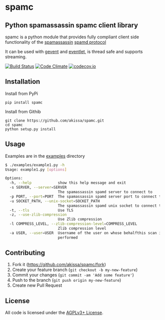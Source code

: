 # spamc


## Python spamassassin spamc client library

spamc is a python module that provides fully compliant client side functionality of the
[spamassassin](https://spamassassin.apache.org)
[spamd protocol](https://github.com/apache/spamassassin/blob/trunk/spamd/PROTOCOL)

It can be used with [gevent](http://www.gevent.org) and [eventlet](http://www.eventlet.net),
is thread safe and supports streaming.

[![Build Status](https://travis-ci.org/akissa/spamc.svg)](https://travis-ci.org/akissa/spamc)
[![Code Climate](https://codeclimate.com/github/akissa/spamc/badges/gpa.svg)](https://codeclimate.com/github/akissa/spamc)
[![codecov.io](https://codecov.io/github/akissa/spamc/coverage.svg?branch=master)](https://codecov.io/github/akissa/spamc?branch=master)


## Installation

Install from PyPi

    pip install spamc

Install from Githib

    git clone https://github.com/akissa/spamc.git
    cd spamc
    python setup.py install

## Usage

Examples are in the [examples](https://github.com/akissa/spamc/tree/master/examples/) directory

```bash
$ ./examples/example1.py -h
Usage: example1.py [options]

Options:
  -h, --help            show this help message and exit
  -s SERVER, --server=SERVER
                        The spamassassin spamd server to connect to
  -p PORT, --port=PORT  The spamassassin spamd server port to connect to
  -u SOCKET_PATH, --unix-socket=SOCKET_PATH
                        The spamassassin spamd unix socket to connect to
  -t, --tls             Use TLS
  -z, --use-zlib-compression
                        Use Zlib compression
  -l COMPRESS_LEVEL, --zlib-compression-level=COMPRESS_LEVEL
                        Zlib compression level
  -a USER, --user=USER  Username of the user on whose behalfthis scan is being
                        performed
```

## Contributing

1. Fork it (https://github.com/akissa/spamc/fork)
2. Create your feature branch (`git checkout -b my-new-feature`)
3. Commit your changes (`git commit -am 'Add some feature'`)
4. Push to the branch (`git push origin my-new-feature`)
5. Create new Pull Request


## License

All code is licensed under the
[AGPLv3+ License](https://github.com/akissa/spamc/blob/master/LICENSE).
